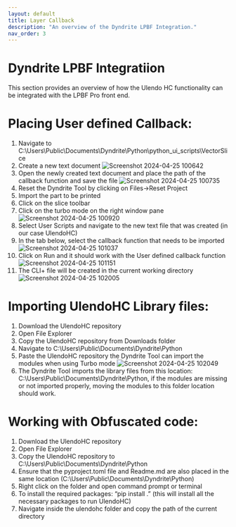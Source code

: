 ```yaml
---
layout: default
title: Layer Callback 
description: "An overview of the Dyndrite LPBF Integration."
nav_order: 3
---
```


# Dyndrite LPBF Integratiion
This section provides an overview of how the Ulendo HC functionality can be integrated with the LPBF Pro front end.

# Placing User defined Callback: 
 1. Navigate to C:\Users\Public\Documents\Dyndrite\Python\python_ui_scripts\VectorSlice
 2. Create a new text document
![Screenshot 2024-04-25 100642](https://github.com/S2AUlendo/HeatCompensation-Docs/assets/29451862/62ae99a6-5894-4fcd-bca3-0e0914617a18)
 3. Open the newly created text document and place the path of the callback function and save the file 
![Screenshot 2024-04-25 100735](https://github.com/S2AUlendo/HeatCompensation-Docs/assets/29451862/05c746a3-e3dc-43c4-b8a2-8ac8451480f1)
 4. Reset the Dyndrite Tool by clicking on Files->Reset Project
 5. Import the part to be printed
 6. Click on the slice toolbar
 7. Click on the turbo mode on the right window pane
 ![Screenshot 2024-04-25 100920](https://github.com/S2AUlendo/HeatCompensation-Docs/assets/29451862/5734279e-581a-4ddb-bda2-c245772070d6)
 8. Select User Scripts and navigate to the new text file that was created (in our case UlendoHC)
 9. In the tab below, select the callback function that needs to be imported
![Screenshot 2024-04-25 101037](https://github.com/S2AUlendo/HeatCompensation-Docs/assets/29451862/86ec56a0-9fc7-41c0-b539-100bb9abd0a1)
 10. Click on Run and it should work with the User defined callback function
![Screenshot 2024-04-25 101151](https://github.com/S2AUlendo/HeatCompensation-Docs/assets/29451862/bd5e197f-f572-4768-a7ea-2f8f608e4157)
 11. The CLI+ file will be created in the current working directory 
![Screenshot 2024-04-25 102005](https://github.com/S2AUlendo/HeatCompensation-Docs/assets/29451862/a1124650-40fa-4057-a70e-d12ab812a28a)

# Importing UlendoHC Library files:
 1. Download the UlendoHC repository
 2. Open File Explorer
 3. Copy the UlendoHC repository from Downloads folder
 4. Navigate to C:\Users\Public\Documents\Dyndrite\Python
 5. Paste the UlendoHC repository the Dyndrite Tool can import the modules when using Turbo mode
![Screenshot 2024-04-25 102049](https://github.com/S2AUlendo/HeatCompensation-Docs/assets/29451862/aed9848f-66c1-4495-948a-5c93011cd3b9)
 6. The Dyndrite Tool imports the library files from this location: C:\Users\Public\Documents\Dyndrite\Python, if the modules are missing or not imported properly, moving the modules to this folder location should work.

# Working with Obfuscated code: 
 1. Download the UlendoHC repository
 2. Open File Explorer
 3. Copy the UlendoHC repository to C:\Users\Public\Documents\Dyndrite\Python
 4. Ensure that the pyproject.toml file and Readme.md are also placed in the same location (C:\Users\Public\Documents\Dyndrite\Python)
 5. Right click on the folder and open command prompt or terminal
 6. To install the required packages: “pip install .” (this will install all the necessary packages to run UlendoHC)
 7. Navigate inside the ulendohc folder and copy the path of the current directory 
